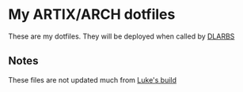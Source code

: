 # My ARTIX/ARCH dotfiles

These are my dotfiles. They will be deployed when called by [DLARBS](https://github.com/metaversefish/DLARBS)

## Notes

These files are not updated much from [Luke's build](https://github.com/LukeSmithxyz/voidrice)
